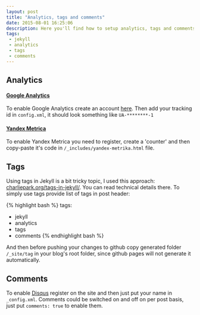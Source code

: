 ```yaml
---
layout: post
title: "Analytics, tags and comments"
date: 2015-08-01 16:25:06
description: Here you'll find how to setup analytics, tags and comments for your blog
tags:
 - jekyll
 - analytics
 - tags
 - comments
---
```


## Analytics

#### [Google Analytics](http://www.google.com/analytics/)

To enable Google Analytics create an account [here](https://analytics.google.com). Then add your tracking id in `config.xml`, it should look something like `UA-********-1`

#### [Yandex Metrica](http://metrica.yandex.com)

To enable Yandex Metrica you need to register, create a 'counter' and then copy-paste it's code in `/_includes/yandex-metrika.html` file.

## Tags

Using tags in Jekyll is a bit tricky topic, I used this approach: [charliepark.org/tags-in-jekyll/](http://charliepark.org/tags-in-jekyll/). You can read technical details there. To simply use tags provide list of tags in post header:

{% highlight bash %}
tags:
 - jekyll
 - analytics
 - tags
 - comments
{% endhighlight bash %}

And then before pushing your changes to github copy generated folder `/_site/tag` in your blog's root folder, since github pages will not generate it automatically.

## Comments

To enable [Disqus](http://disqus.com) register on the site and then just put your name in `_config.xml`. Comments could be switched on and off on per post basis, just put `comments: true` to enable them.
